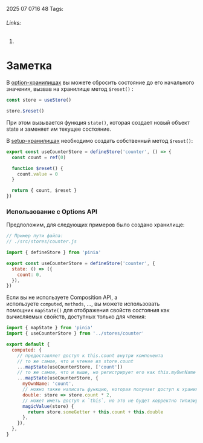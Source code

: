 2025 07 0716 48
Tags: 
###### Links: 
1)
# Заметка
В [option-хранилищах](https://pinia-ru.netlify.app/core-concepts/#option-stores) вы можете сбросить состояние до его начального значения, вызвав на хранилище метод `$reset()` :
```js
const store = useStore()

store.$reset()
```
При этом вызывается функция `state()`, которая создает новый объект state и заменяет им текущее состояние.

В [setup-хранилищах](https://pinia-ru.netlify.app/core-concepts/#setup-stores) необходимо создать собственный метод `$reset()`:
```js
export const useCounterStore = defineStore('counter', () => {
  const count = ref(0)

  function $reset() {
    count.value = 0
  }

  return { count, $reset }
})
```
### Использование с Options API
Предположим, для следующих примеров было создано хранилище:
```js
// Пример пути файла:
// ./src/stores/counter.js

import { defineStore } from 'pinia'

export const useCounterStore = defineStore('counter', {
  state: () => ({
    count: 0,
  }),
})
```
Если вы не используете Composition API, а используете `computed`, `methods`, ..., вы можете использовать помощник `mapState()` для отображения свойств состояния как вычисляемых свойств, доступных только для чтения:
```js
import { mapState } from 'pinia'
import { useCounterStore } from '../stores/counter'

export default {
  computed: {
    // предоставляет доступ к this.count внутри компонента
    // то же самое, что и чтение из store.count
    ...mapState(useCounterStore, ['count'])
    // то же самое, что и выше, но регистрирует его как this.myOwnName
    ...mapState(useCounterStore, {
      myOwnName: 'count',
      // можно также написать функцию, которая получает доступ к хранилищу
      double: store => store.count * 2,
      // может иметь доступ к `this`, но это не будет корректно типизировано...
      magicValue(store) {
        return store.someGetter + this.count + this.double
      },
    }),
  },
}
```